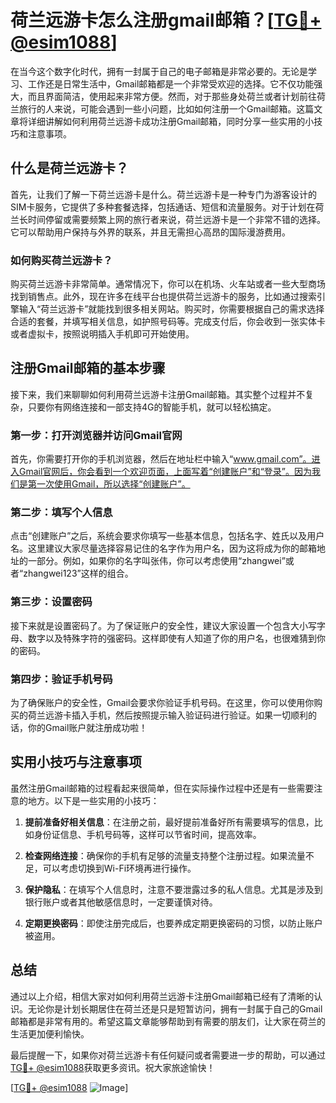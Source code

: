 # 荷兰远游卡怎么注册gmail邮箱？[[TG💪+ @esim1088](https://t.me/s/esim1088)]

在当今这个数字化时代，拥有一封属于自己的电子邮箱是非常必要的。无论是学习、工作还是日常生活中，Gmail邮箱都是一个非常受欢迎的选择。它不仅功能强大，而且界面简洁，使用起来非常方便。然而，对于那些身处荷兰或者计划前往荷兰旅行的人来说，可能会遇到一些小问题，比如如何注册一个Gmail邮箱。这篇文章将详细讲解如何利用荷兰远游卡成功注册Gmail邮箱，同时分享一些实用的小技巧和注意事项。

## 什么是荷兰远游卡？

首先，让我们了解一下荷兰远游卡是什么。荷兰远游卡是一种专门为游客设计的SIM卡服务，它提供了多种套餐选择，包括通话、短信和流量服务。对于计划在荷兰长时间停留或需要频繁上网的旅行者来说，荷兰远游卡是一个非常不错的选择。它可以帮助用户保持与外界的联系，并且无需担心高昂的国际漫游费用。

### 如何购买荷兰远游卡？

购买荷兰远游卡非常简单。通常情况下，你可以在机场、火车站或者一些大型商场找到销售点。此外，现在许多在线平台也提供荷兰远游卡的服务，比如通过搜索引擎输入“荷兰远游卡”就能找到很多相关网站。购买时，你需要根据自己的需求选择合适的套餐，并填写相关信息，如护照号码等。完成支付后，你会收到一张实体卡或者虚拟卡，按照说明插入手机即可开始使用。

## 注册Gmail邮箱的基本步骤

接下来，我们来聊聊如何利用荷兰远游卡注册Gmail邮箱。其实整个过程并不复杂，只要你有网络连接和一部支持4G的智能手机，就可以轻松搞定。

### 第一步：打开浏览器并访问Gmail官网

首先，你需要打开你的手机浏览器，然后在地址栏中输入“www.gmail.com”。进入Gmail官网后，你会看到一个欢迎页面，上面写着“创建账户”和“登录”。因为我们是第一次使用Gmail，所以选择“创建账户”。

### 第二步：填写个人信息

点击“创建账户”之后，系统会要求你填写一些基本信息，包括名字、姓氏以及用户名。这里建议大家尽量选择容易记住的名字作为用户名，因为这将成为你的邮箱地址的一部分。例如，如果你的名字叫张伟，你可以考虑使用“zhangwei”或者“zhangwei123”这样的组合。

### 第三步：设置密码

接下来就是设置密码了。为了保证账户的安全性，建议大家设置一个包含大小写字母、数字以及特殊字符的强密码。这样即使有人知道了你的用户名，也很难猜到你的密码。

### 第四步：验证手机号码

为了确保账户的安全性，Gmail会要求你验证手机号码。在这里，你可以使用你购买的荷兰远游卡插入手机，然后按照提示输入验证码进行验证。如果一切顺利的话，你的Gmail账户就注册成功啦！

## 实用小技巧与注意事项

虽然注册Gmail邮箱的过程看起来很简单，但在实际操作过程中还是有一些需要注意的地方。以下是一些实用的小技巧：

1. **提前准备好相关信息**：在注册之前，最好提前准备好所有需要填写的信息，比如身份证信息、手机号码等，这样可以节省时间，提高效率。
   
2. **检查网络连接**：确保你的手机有足够的流量支持整个注册过程。如果流量不足，可以考虑切换到Wi-Fi环境再进行操作。

3. **保护隐私**：在填写个人信息时，注意不要泄露过多的私人信息。尤其是涉及到银行账户或者其他敏感信息时，一定要谨慎对待。

4. **定期更换密码**：即使注册完成后，也要养成定期更换密码的习惯，以防止账户被盗用。

## 总结

通过以上介绍，相信大家对如何利用荷兰远游卡注册Gmail邮箱已经有了清晰的认识。无论你是计划长期居住在荷兰还是只是短暂访问，拥有一封属于自己的Gmail邮箱都是非常有用的。希望这篇文章能够帮助到有需要的朋友们，让大家在荷兰的生活更加便利愉快。

最后提醒一下，如果你对荷兰远游卡有任何疑问或者需要进一步的帮助，可以通过[TG💪+ @esim1088](https://t.me/s/esim1088)获取更多资讯。祝大家旅途愉快！

[[TG💪+ @esim1088](https://t.me/s/esim1088) ![Image](https://i.postimg.cc/4NQfJmqS/Snipaste-2025-05-13-00-14-12.png)]